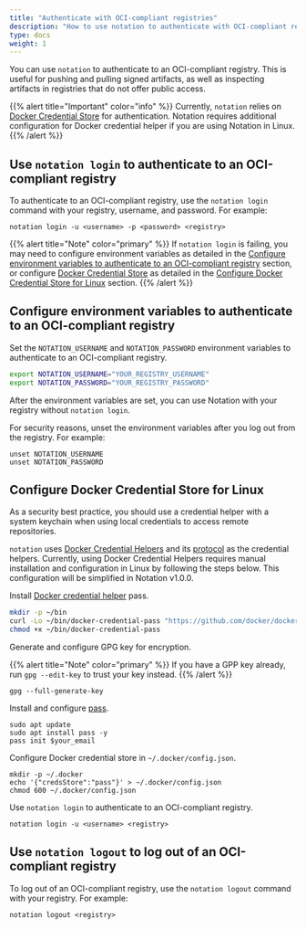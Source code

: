 ```yaml
---
title: "Authenticate with OCI-compliant registries"
description: "How to use notation to authenticate with OCI-compliant registries"
type: docs
weight: 1
---
```


You can use `notation` to authenticate to an OCI-compliant registry. This is useful for pushing and pulling signed artifacts, as well as inspecting artifacts in registries that do not offer public access.

{{% alert title="Important" color="info" %}}
Currently, `notation` relies on [Docker Credential Store](https://docs.docker.com/engine/reference/commandline/login/#credentials-store) for authentication. Notation requires additional configuration for Docker credential helper if you are using Notation in Linux.
{{% /alert %}}

## Use `notation login` to authenticate to an OCI-compliant registry

To authenticate to an OCI-compliant registry, use the `notation login` command with your registry, username, and password. For example:

```console
notation login -u <username> -p <password> <registry>
```

{{% alert title="Note" color="primary" %}}
If `notation login` is failing, you may need to configure environment variables as detailed in the [Configure environment variables to authenticate to an OCI-compliant registry](#configure-environment-variables-to-authenticate-to-an-oci-compliant-registry) section, or configure [Docker Credential Store](https://docs.docker.com/engine/reference/commandline/login/#credentials-store) as detailed in the [Configure Docker Credential Store for Linux](#configure-docker-credential-store-for-linux) section.
{{% /alert %}}

## Configure environment variables to authenticate to an OCI-compliant registry

Set the `NOTATION_USERNAME` and `NOTATION_PASSWORD` environment variables to authenticate to an OCI-compliant registry.

```bash
export NOTATION_USERNAME="YOUR_REGISTRY_USERNAME"
export NOTATION_PASSWORD="YOUR_REGISTRY_PASSWORD"
```

After the environment variables are set, you can use Notation with your registry without `notation login`.

For security reasons, unset the environment variables after you log out from the registry. For example:

```console
unset NOTATION_USERNAME
unset NOTATION_PASSWORD
```

## Configure Docker Credential Store for Linux

As a security best practice, you should use a credential helper with a system keychain when using local credentials to access remote repositories.

`notation` uses [Docker Credential Helpers](https://github.com/docker/docker-credential-helpers) and its [protocol](https://docs.docker.com/engine/reference/commandline/login/#credential-helper-protocol) as the credential helpers. Currently, using Docker Credential Helpers requires manual installation and configuration in Linux by following the steps below. This configuration will be simplified in Notation v1.0.0.

Install [Docker credential helper](https://github.com/docker/docker-credential-helpers) pass.

```bash
mkdir -p ~/bin
curl -Lo ~/bin/docker-credential-pass "https://github.com/docker/docker-credential-helpers/releases/download/v0.7.0/docker-credential-pass-v0.7.0.linux-amd64"
chmod +x ~/bin/docker-credential-pass
```

Generate and configure GPG key for encryption. 

{{% alert title="Note" color="primary" %}}
If you have a GPP key already, run `gpg --edit-key` to trust your key instead.
{{% /alert %}}

```console
gpg --full-generate-key
```

Install and configure [pass](https://www.passwordstore.org/).

```console
sudo apt update 
sudo apt install pass -y
pass init $your_email
```

Configure Docker credential store in `~/.docker/config.json`.

```
mkdir -p ~/.docker
echo '{"credsStore":"pass"}' > ~/.docker/config.json
chmod 600 ~/.docker/config.json
```

Use `notation login` to authenticate to an OCI-compliant registry.

```console
notation login -u <username> <registry>
```

## Use `notation logout` to log out of an OCI-compliant registry

To log out of an OCI-compliant registry, use the `notation logout` command with your registry. For example:

```console
notation logout <registry>
```